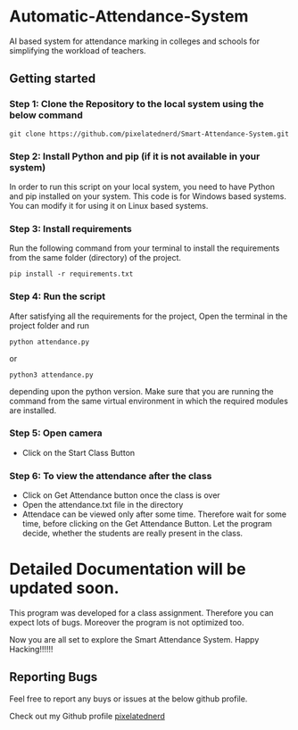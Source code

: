 # Automatic-Attendance-System 
AI based system for attendance marking in colleges and schools for simplifying the workload of teachers.


## Getting started
### Step 1: Clone the Repository to the local system using the below command
```
git clone https://github.com/pixelatednerd/Smart-Attendance-System.git
```

### Step 2: Install Python and pip (if it is not available in your system)
In order to run this script on your local system, you need to have Python and pip installed on your system. This code is for Windows based systems. You can modify it for using it on Linux based systems. 

### Step 3: Install requirements
Run the following command from your terminal to install the requirements from the same folder (directory) of the project.
```
pip install -r requirements.txt
```

### Step 4: Run the script
After satisfying all the requirements for the project, Open the terminal in the project folder and run
```
python attendance.py
```
or
```
python3 attendance.py
```
depending upon the python version. Make sure that you are running the command from the same virtual environment in which the required modules are installed.


### Step 5: Open camera
- Click on the Start Class Button 


### Step 6: To view the attendance after the class
- Click on Get Attendance button once the class is over
- Open the attendance.txt file in the directory
- Attendace can be viewed only after some time. Therefore wait for some time, before clicking on the Get Attendance Button. Let the program decide, whether the students are really present in the class.

# Detailed Documentation will be updated soon. 
This program was developed for a class assignment. Therefore you can expect lots of bugs. Moreover the program is not optimized too. 

Now you are all set to explore the Smart Attendance System. Happy Hacking!!!!!!

## Reporting Bugs
Feel free to report any buys or issues at the below github profile.

Check out my Github profile [pixelatednerd](https://github.com/pixelatednerd)
